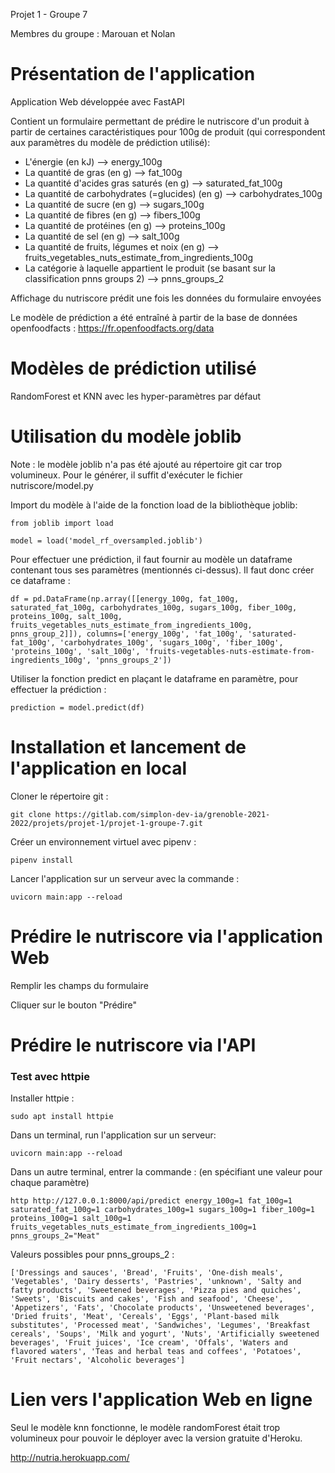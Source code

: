 Projet 1 - Groupe 7

Membres du groupe : Marouan et Nolan

# Présentation de l'application 

Application Web développée avec FastAPI

Contient un formulaire permettant de prédire le nutriscore d'un produit à partir de certaines caractéristiques pour 100g de produit (qui correspondent aux paramètres du modèle de prédiction utilisé):

- L'énergie (en kJ) --> energy_100g
- La quantité de gras (en g) --> fat_100g
- La quantité d'acides gras saturés (en g) --> saturated_fat_100g
- La quantité de carbohydrates (=glucides) (en g) --> carbohydrates_100g
- La quantité de sucre (en g) --> sugars_100g
- La quantité de fibres (en g) --> fibers_100g
- La quantité de protéines (en g) --> proteins_100g
- La quantité de sel (en g) --> salt_100g
- La quantité de fruits, légumes et noix (en g) --> fruits_vegetables_nuts_estimate_from_ingredients_100g
- La catégorie à laquelle appartient le produit (se basant sur la classification pnns groups 2) --> pnns_groups_2

Affichage du nutriscore prédit une fois les données du formulaire envoyées

Le modèle de prédiction a été entraîné à partir de la base de données openfoodfacts : https://fr.openfoodfacts.org/data  

# Modèles de prédiction utilisé

RandomForest et KNN avec les hyper-paramètres par défaut

# Utilisation du modèle joblib  
  
Note : le modèle joblib n'a pas été ajouté au répertoire git car trop volumineux. Pour le générer, il suffit d'exécuter le fichier nutriscore/model.py

Import du modèle à l'aide de la fonction load de la bibliothèque joblib:

`from joblib import load `

`model = load('model_rf_oversampled.joblib')`

Pour effectuer une prédiction, il faut fournir au modèle un dataframe contenant tous ses paramètres (mentionnés ci-dessus).
Il faut donc créer ce dataframe :

`df = pd.DataFrame(np.array([[energy_100g, fat_100g, saturated_fat_100g, carbohydrates_100g, sugars_100g, fiber_100g, proteins_100g, salt_100g, fruits_vegetables_nuts_estimate_from_ingredients_100g, pnns_group_2]]),
                         columns=['energy_100g', 'fat_100g', 'saturated-fat_100g', 'carbohydrates_100g', 'sugars_100g', 'fiber_100g', 'proteins_100g', 'salt_100g', 'fruits-vegetables-nuts-estimate-from-ingredients_100g', 'pnns_groups_2'])`

Utiliser la fonction predict en plaçant le dataframe en paramètre, pour effectuer la prédiction :

`prediction = model.predict(df)`

# Installation et lancement de l'application en local

Cloner le répertoire git : 

`git clone https://gitlab.com/simplon-dev-ia/grenoble-2021-2022/projets/projet-1/projet-1-groupe-7.git`

Créer un environnement virtuel avec pipenv : 

`pipenv install`

Lancer l'application sur un serveur avec la commande : 

`uvicorn main:app --reload`

# Prédire le nutriscore via l'application Web

Remplir les champs du formulaire

Cliquer sur le bouton "Prédire"

# Prédire le nutriscore via l'API

### Test avec httpie

Installer httpie : 

`sudo apt install httpie`

Dans un terminal, run l'application sur un serveur: 

`uvicorn main:app --reload`

Dans un autre terminal, entrer la commande : (en spécifiant une valeur pour chaque paramètre)

`http http://127.0.0.1:8000/api/predict energy_100g=1 fat_100g=1 saturated_fat_100g=1 carbohydrates_100g=1 sugars_100g=1 fiber_100g=1 proteins_100g=1 salt_100g=1 fruits_vegetables_nuts_estimate_from_ingredients_100g=1 pnns_groups_2="Meat"`

Valeurs possibles pour pnns_groups_2 :

`['Dressings and sauces', 'Bread', 'Fruits', 'One-dish meals',
       'Vegetables', 'Dairy desserts', 'Pastries', 'unknown',
       'Salty and fatty products', 'Sweetened beverages',
       'Pizza pies and quiches', 'Sweets', 'Biscuits and cakes',
       'Fish and seafood', 'Cheese', 'Appetizers', 'Fats',
       'Chocolate products', 'Unsweetened beverages', 'Dried fruits',
       'Meat', 'Cereals', 'Eggs', 'Plant-based milk substitutes',
       'Processed meat', 'Sandwiches', 'Legumes', 'Breakfast cereals',
       'Soups', 'Milk and yogurt', 'Nuts',
       'Artificially sweetened beverages', 'Fruit juices', 'Ice cream',
       'Offals', 'Waters and flavored waters',
       'Teas and herbal teas and coffees', 'Potatoes', 'Fruit nectars',
       'Alcoholic beverages']`

# Lien vers l'application Web en ligne

Seul le modèle knn fonctionne, le modèle randomForest était trop volumineux pour pouvoir le déployer avec la version gratuite d'Heroku.

http://nutria.herokuapp.com/











